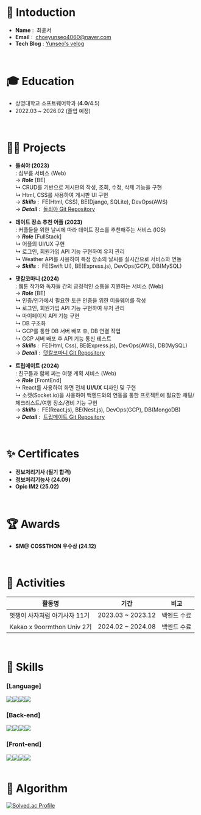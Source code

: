 # 👋 Intoduction
- **Name** : &nbsp;최윤서 
- **Email** : &nbsp;choeyunseo4060@naver.com
- **Tech Blog** : [Yunseo's velog](https://velog.io/@choeyunseo/posts/)
<br>

# 🎓 Education
- 상명대학교 소프트웨어학과 (**4.0**/4.5)
- 2022.03 ~ 2026.02 (졸업 예정)
<br>

# 👩‍💻 Projects
- **돌쇠야 (2023)** <br>
 : 심부름 서비스 (Web) <br>
 &#8594; ***Role***&nbsp;[BE]<br>
 ↳ CRUD를 기반으로 게시판의 작성, 조회, 수정, 삭제 기능을 구현 <br>
 ↳ Html, CSS를 사용하여 게시판 UI 구현 <br>
 &#8594; ***Skills***&nbsp;:&nbsp;&nbsp;FE(Html, CSS), BE(Django, SQLite), DevOps(AWS) <br>
 &#8594; ***Detail***&nbsp;:&nbsp;&nbsp;[돌쇠야 Git Repository](https://github.com/YunseoChoe/2023_LIKELION_HACKATHON)
 
- **데이트 장소 추천 어플 (2023)** <br>
  : 커플들을 위한 날씨에 따라 데이트 장소를 추천해주는 서비스 (IOS) <br>
  &#8594; ***Role***&nbsp;[FullStack]<br>
  ↳ 어플의 UI/UX 구현 <br>
  ↳ 로그인, 회원가입 API 기능 구현하여 유저 관리 <br>
  ↳ Weather API를 사용하여 특정 장소의 날씨를 실시간으로 서비스와 연동 <br>
  &#8594; ***Skills***&nbsp;:&nbsp;&nbsp;FE(Swift UI), BE(Express.js), DevOps(GCP), DB(MySQL) <br>
  
- **댓칼코마니 (2024)** <br>
  : 웹툰 작가와 독자들 간의 긍정적인 소통을 지원하는 서비스 (Web) <br>
  &#8594; ***Role***&nbsp;[BE]<br>
  ↳ 인증/인가에서 필요한 토큰 인증을 위한 미들웨어를 작성 <br>
  ↳ 로그인, 회원가입 API 기능 구현하여 유저 관리 <br>
  ↳ 마이페이지 API 기능 구현 <br>
  ↳ DB 구조화 <br>
  ↳ GCP를 통한 DB 서버 배포 후, DB 연결 작업 <br>
  ↳ GCP 서버 배포 후 API 기능 통신 테스트<br>
  &#8594; ***Skills***&nbsp;:&nbsp;&nbsp;FE(Html, Css), BE(Express.js), DevOps(AWS), DB(MySQL) <br>
  &#8594; ***Detail***&nbsp;:&nbsp;&nbsp;[댓칼코마니 Git Repository](https://github.com/YunseoChoe/2024_BEOTKKOTTHON_TEAM_37_BE)
  
- **트립메이트 (2024)** <br>
  : 친구들과 함께 짜는 여행 계획 서비스 (Web) <br>
  &#8594; ***Role***&nbsp;[FrontEnd] <br>
  ↳ React를 사용하여 화면 전체 **UI/UX** 디자인 및 구현 <br>
  ↳ 소켓(Socket.io)을 사용하여 백엔드와의 연동을 통한 프로젝트에 필요한 채팅/체크리스트/여행 장소/경비 기능 구현 <br>
  &#8594; ***Skills***&nbsp;:&nbsp;&nbsp;FE(React.js), BE(Nest.js), DevOps(GCP), DB(MongoDB) <br>
  &#8594; ***Detail***&nbsp;:&nbsp;&nbsp;[트립메이트 Git Repository](https://github.com/YunseoChoe/tripMate)
<br>
  
# ✨ Certificates
 - **정보처리기사 (필기 합격)** <br>
 - **정보처리기능사 (24.09)** <br>
 - **Opic IM2 (25.02)** <br>
<br>

# 🏆 Awards
 - **SM@ COSSTHON 우수상 (24.12)**
<br>

# 💼 Activities
 |활동명|기간|비고|
 |---|---|---|
 |멋쟁이 사자처럼 아기사자 11기|2023.03 ~ 2023.12|백엔드 수료|
 |Kakao x 9oormthon Univ 2기|2024.02 ~ 2024.08|백엔드 수료|
<br>

# 🔨 Skills
### [Language]
<div style="display:flex; flex-direction:row;">
    <img src="https://img.shields.io/badge/Java-007396?style=flat-square&logo=coffeeScript&logoColor=white"/>
    <img src="https://img.shields.io/badge/python-3776AB?style=flat-square&logo=Python&logoColor=white"> 
    <img src="https://img.shields.io/badge/c-A8B9CC?style=flat-square&logo=c&logoColor=white">   
    <img src="https://img.shields.io/badge/c++-00599C?style=flat-square&logo=c++&logoColor=white"> 
    <br>
</div>

### [Back-end]
<div style="display:flex; flex-direction:row;">
    <img src="https://img.shields.io/badge/Spring Boot-6DB33F?style=flat-square&logo=Spring Boot&logoColor=white"/></a>
    <img src="https://img.shields.io/badge/mysql-4479A1?style=flat-square&logo=mysql&logoColor=white">
    <img src="https://img.shields.io/badge/apache tomcat-F8DC75?style=flat-square&logo=apachetomcat&logoColor=black">
    <img src="https://img.shields.io/badge/Amazon AWS-232F3E?style=flat-square&logo=Amazon Web Services&logoColor=white"/></a>
    <br>
</div>

### [Front-end]
<div style="display:flex; flex-direction:row;">
    <img src="https://img.shields.io/badge/HTML-E34F26?style=flat-square&logo=HTML5&logoColor=white"/></a>
    <img src="https://img.shields.io/badge/CSS-1572B6?style=flat-square&logo=CSS&logoColor=white"/></a>
    <img src="https://img.shields.io/badge/JavaScript-F7DF1E?style=flat-square&logo=JavaScript&logoColor=white"/></a>
    <img src="https://img.shields.io/badge/React-20232A?style=flat-square&logo=react&logoColor=61DAFB">
</div>

<br>

# 🏅 Algorithm
[![Solved.ac Profile](http://mazassumnida.wtf/api/v2/generate_badge?boj=sky09508)](https://solved.ac/sky09508/)
<br>
